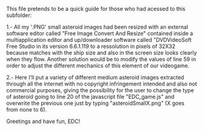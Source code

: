 This file pretends to be a quick guide for those who had acessed to this subfolder:

1.- All my '.PNG' small asteroid images had been resized with an external software editor called "Free Image Convert And Resize" 
contained inside a multiapplication editor and up/downloader software called "DVDVideoSoft Free Studio in its version 6.6.1.119 to a 
ressolution in pixels of 32X32 because matches with the ship size and also in the screen size looks clearly when they flow. 
Another solution would be to modify the values of line 59 in order to adjust the different mechanics of this element of our videogame.

2.- Here I'll put a variety of different medium asteroid images extracted through all the internet with no copyright infringement 
intended and also not commercial purposes, giving the possibility for the user to change the type of asteroid going to line 20 of the 
javascript file "EDC_game.js" and overwrite the previous one just by typing "asteroidSmallX.png" (X goes from none to 6).

Greetings and have fun, EDC!
